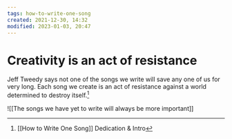 ```yaml
---
tags: how-to-write-one-song 
created: 2021-12-30, 14:32
modified: 2023-01-03, 20:47
---
```


# Creativity is an act of resistance
Jeff Tweedy says not one of the songs we write will save any one of us for very long. Each song we create is an act of resistance against a world determined to destroy itself.[^1]

![[The songs we have yet to write will always be more important]]

[^1]: [[How to Write One Song]] Dedication & Intro